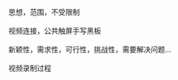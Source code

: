 <?xml version="1.0" encoding="UTF-8" standalone="yes"?>
<!DOCTYPE html PUBLIC "-//W3C//DTD XHTML 1.0 Transitional//EN" "http://www.w3.org/TR/xhtml1/DTD/xhtml1-transitional.dtd">
<html><head><meta http-equiv="Content-Type" content="text/html; charset=UTF-8"/><meta name="exporter-version" content="Evernote Mac 6.11 (454874)"/><meta name="created" content="2020-05-07 02:44:53 +0000"/><meta name="source" content="mobile.android"/><meta name="updated" content="2020-05-07 02:44:53 +0000"/><title>远程讨论idea系列视频</title></head><body><div>思想，范围，不受限制</div><div><br/></div><div>视频连接，公共触屏手写黑板</div><div><br/></div><div>新颖性，需求性，可行性，挑战性，需要解决问题…</div><div><br/></div><div>视频录制过程</div></body></html>